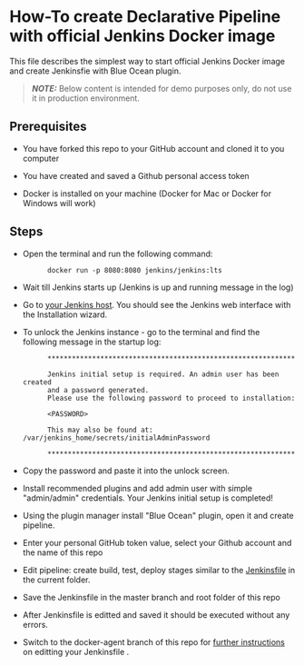 # How-To create Declarative Pipeline with official Jenkins Docker image

This file describes the simplest way to start official Jenkins Docker image and create Jenkinsfie with Blue Ocean plugin.

> **_NOTE:_** Below content is intended for demo purposes only, do not use it in production environment.

## Prerequisites

- You have forked this repo to your GitHub account and cloned it to you computer

- You have created and saved a Github personal access token

- Docker is installed on your machine (Docker for Mac or Docker for Windows will work)

## Steps

- Open the terminal and run the following command:

            docker run -p 8080:8080 jenkins/jenkins:lts

- Wait till Jenkins starts up (Jenkins is up and running message in the log)

- Go to [your Jenkins host](http://localhost:8080). You should see the Jenkins web interface with the Installation wizard.

- To unlock the Jenkins instance - go to the terminal and find the following message in the startup log:

            *************************************************************

            Jenkins initial setup is required. An admin user has been created
            and a password generated.
            Please use the following password to proceed to installation:

            <PASSWORD>

            This may also be found at: /var/jenkins_home/secrets/initialAdminPassword

            *************************************************************

- Copy the password and paste it into the unlock screen.

- Install recommended plugins and add admin user with simple "admin/admin" credentials.
  Your Jenkins initial setup is completed!

- Using the plugin manager install "Blue Ocean" plugin, open it and create pipeline.

- Enter your personal GitHub token value, select your Github account and the name of this repo

- Edit pipeline: create build, test, deploy stages similar to the [Jenkinsfile](https://github.com/vsilverman/cicd/tree/master/cdf-demo) in the current folder.

- Save the Jenkinsfile in the master branch and root folder of this repo

- After Jenkinsfile is editted and saved it should be executed without any errors.

- Switch to the docker-agent branch of this repo for [further instructions](https://github.com/vsilverman/cicd/tree/docker-agent/cdf-demo) on editting your Jenkinsfile .
